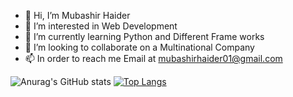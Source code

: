 - 👋 Hi, I’m Mubashir Haider
- 👀 I’m interested in Web Development
- 🌱 I’m currently learning Python and Different Frame works
- 💞️ I’m looking to collaborate on a Multinational Company
- 📫 In order to reach me Email at mubashirhaider01@gmail.com

<!---
Mubashir12392/Mubashir12392 is a ✨ special ✨ repository because its `README.md` (this file) appears on your GitHub profile.
You can click the Preview link to take a look at your changes.
--->
![Anurag's GitHub stats](https://github-readme-stats.vercel.app/api?username=Mubashir12392&show_icons=true&theme=synthwave)
[![Top Langs](https://github-readme-stats.vercel.app/api/top-langs/?username=Mubashir12392&exclude_repo=github-readme-stats,anuraghazra.github.io)](https://github.com/anuraghazra/github-readme-stats)
